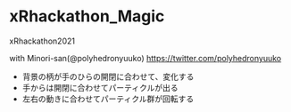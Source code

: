 # xRhackathon_Magic
xRhackathon2021

with Minori-san(@polyhedronyuuko)
https://twitter.com/polyhedronyuuko

- 背景の柄が手のひらの開閉に合わせて、変化する
- 手からは開閉に合わせてパーティクルが出る
- 左右の動きに合わせてパーティクル群が回転する
